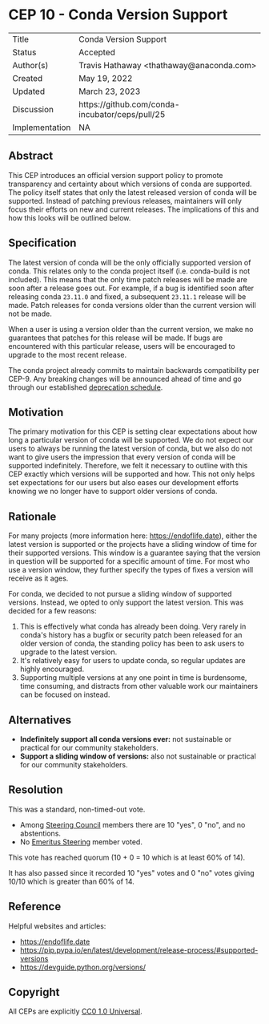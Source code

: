 # CEP 10 - Conda Version Support

<table>
<tr><td> Title </td><td> Conda Version Support </td>
<tr><td> Status </td><td> Accepted </td></tr>
<tr><td> Author(s) </td><td> Travis Hathaway &lt;thathaway@anaconda.com&gt;</td></tr>
<tr><td> Created </td><td> May 19, 2022</td></tr>
<tr><td> Updated </td><td> March 23, 2023</td></tr>
<tr><td> Discussion </td><td> https://github.com/conda-incubator/ceps/pull/25 </td></tr>
<tr><td> Implementation </td><td> NA </td></tr>
</table>

## Abstract

This CEP introduces an official version support policy to promote transparency and certainty
about which versions of conda are supported. The policy itself states that only the latest
released version of conda will be supported. Instead of patching previous releases, maintainers
will only focus their efforts on new and current releases. The implications of
this and how this looks will be outlined below.

## Specification

The latest version of conda will be the only officially supported version of conda. This relates
only to the conda project itself (i.e. conda-build is not included). This means that the only
time patch releases will be made are soon after a release goes out. For example, if a
bug is identified soon after releasing conda `23.11.0` and fixed, a subsequent `23.11.1`
release will be made. Patch releases for conda versions older than the current version
will not be made.

When a user is using a version older than the current version, we make no guarantees that
patches for this release will be made. If bugs are encountered with this particular release,
users will be encouraged to upgrade to the most recent release.

The conda project already commits to maintain backwards compatibility per CEP-9.
Any breaking changes will be announced ahead of time and go through our established
[deprecation schedule][deprecation-schedule].


## Motivation

The primary motivation for this CEP is setting clear expectations about how long
a particular version of conda will be supported. We do not expect our users to
always be running the latest version of conda, but we also do not want to give
users the impression that every version of conda will be supported indefinitely.
Therefore, we felt it necessary to outline with this CEP exactly which versions
will be supported and how. This not only helps set expectations for our users but
also eases our development efforts knowing we no longer have to support older versions
of conda.

## Rationale

For many projects (more information here: https://endoflife.date), either
the latest version is supported or the projects have a sliding window of time
for their supported versions. This window is a guarantee saying that the
version in question will be supported for a specific amount of time. For most who
use a version window, they further specify the types of fixes a version will receive
as it ages.

For conda, we decided to not pursue a sliding window of supported versions. Instead,
we opted to only support the latest version. This was decided for a few reasons:

1. This is effectively what conda has already been doing. Very rarely in conda's history has a bugfix or security patch been released for an older version of conda, the standing policy has been to ask users to upgrade to the latest version.
2. It's relatively easy for users to update conda, so regular updates are highly encouraged.
3. Supporting multiple versions at any one point in time is burdensome, time consuming, and distracts from other valuable work our maintainers can be focused on instead.

## Alternatives

- **Indefinitely support all conda versions ever:** not sustainable or practical for our community stakeholders.
- **Support a sliding window of versions:** also not sustainable or practical for our community stakeholders.

## Resolution

This was a standard, non-timed-out vote.

- Among [Steering Council](https://github.com/conda-incubator/governance/blob/99471e2e05151f44fe31696677d45b05a428ca66/steering.csv) members there are 10 "yes", 0 "no", and no abstentions.
- No [Emeritus Steering](https://github.com/conda-incubator/governance/blob/99471e2e05151f44fe31696677d45b05a428ca66/emeritus.csv) member voted.

This vote has reached quorum (10 + 0 = 10 which is at least 60% of 14).

It has also passed since it recorded 10 "yes" votes and 0 "no" votes giving 10/10 which is greater than 60% of 14.

## Reference

Helpful websites and articles:

- https://endoflife.date
- https://pip.pypa.io/en/latest/development/release-process/#supported-versions
- https://devguide.python.org/versions/


## Copyright

All CEPs are explicitly [CC0 1.0 Universal](https://creativecommons.org/publicdomain/zero/1.0/).


[deprecation-schedule]: https://github.com/conda-incubator/ceps/blob/main/cep-0009.md
